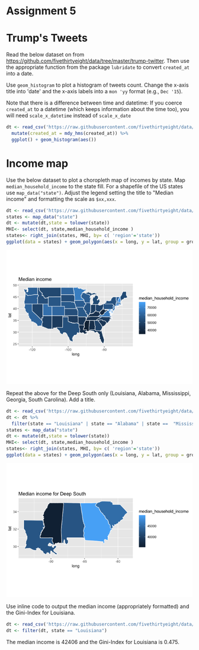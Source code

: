 Assignment 5
================

Trump's Tweets
==============

Read the below dataset on from <https://github.com/fivethirtyeight/data/tree/master/trump-twitter>. Then use the appropriate function from the package `lubridate` to convert `created_at` into a date.

Use `geom_histogram` to plot a histogram of tweets count. Change the x-axis title into 'date' and the x-axis labels into a `mon 'yy` format (e.g., `Dec '15`).

Note that there is a difference between time and datetime: If you coerce `created_at` to a datetime (which keeps information about the time too), you will need `scale_x_datetime` instead of `scale_x_date`

``` r
dt <- read_csv('https://raw.githubusercontent.com/fivethirtyeight/data/master/trump-twitter/realDonaldTrump_poll_tweets.csv') %>%
  mutate(created_at = mdy_hms(created_at)) %>%
  ggplot() + geom_histogram(aes())
```

Income map
==========

Use the below dataset to plot a choropleth map of incomes by state. Map `median_household_income` to the state fill. For a shapefile of the US states use `map_data("state")`. Adjust the legend setting the title to "Median income" and formatting the scale as `$xx,xxx`.

``` r
dt <- read_csv('https://raw.githubusercontent.com/fivethirtyeight/data/master/hate-crimes/hate_crimes.csv')
states <- map_data("state")
dt <- mutate(dt,state = tolower(state))
MHI<- select(dt, state,median_household_income )
states<- right_join(states, MHI, by= c( 'region'='state'))
ggplot(data = states) + geom_polygon(aes(x = long, y = lat, group = group, fill = median_household_income ), color = "white") + coord_fixed(1.3)+ labs(title = 'Median income')
```

![](README_files/figure-markdown_github/unnamed-chunk-2-1.png)

Repeat the above for the Deep South only (Louisiana, Alabama, Mississippi, Georgia, South Carolina). Add a title.

``` r
dt <- read_csv('https://raw.githubusercontent.com/fivethirtyeight/data/master/hate-crimes/hate_crimes.csv')
dt <- dt %>% 
  filter(state == "Louisiana" | state == "Alabama" | state ==  "Mississippi" | state ==  "Georgia" |state ==  "South Carolina")
states <- map_data("state")
dt <- mutate(dt,state = tolower(state))
MHI<- select(dt, state,median_household_income )
states<- right_join(states, MHI, by= c( 'region'='state'))
ggplot(data = states) + geom_polygon(aes(x = long, y = lat, group = group, fill = median_household_income ), color = "white") + coord_fixed(1.3)+ labs(title = 'Median income for Deep South')
```

![](README_files/figure-markdown_github/unnamed-chunk-3-1.png)

Use inline code to output the median income (appropriately formatted) and the Gini-Index for Louisiana.

``` r
dt <- read_csv('https://raw.githubusercontent.com/fivethirtyeight/data/master/hate-crimes/hate_crimes.csv')
dt <- filter(dt, state == "Louisiana")
```

The median income is 42406 and the Gini-Index for Louisiana is 0.475.
